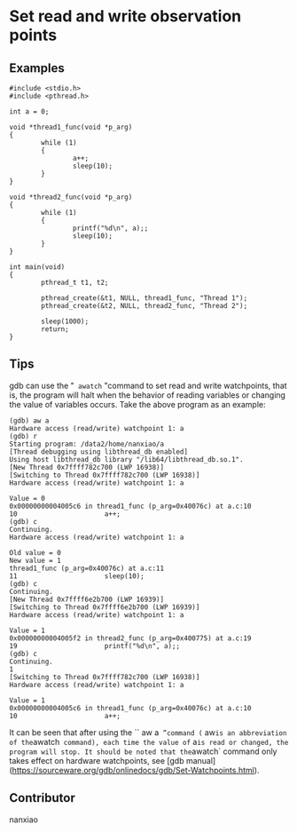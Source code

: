 # Set read and write observation points
## Examples
	#include <stdio.h>
	#include <pthread.h>
	
	int a = 0;
	
	void *thread1_func(void *p_arg)
	{
	        while (1)
	        {
	                a++;
	                sleep(10);
	        }
	}
	
	void *thread2_func(void *p_arg)
	{
	        while (1)
	        {
	                printf("%d\n", a);;
	                sleep(10);
	        }
	}
	
	int main(void)
	{
	        pthread_t t1, t2;
	
	        pthread_create(&t1, NULL, thread1_func, "Thread 1");
	        pthread_create(&t2, NULL, thread2_func, "Thread 2");
	
	        sleep(1000);
	        return;
	}

## Tips
gdb can use the &quot;` awatch` &quot;command to set read and write watchpoints, that is, the program will halt when the behavior of reading variables or changing the value of variables occurs. Take the above program as an example:

	(gdb) aw a
	Hardware access (read/write) watchpoint 1: a
	(gdb) r
	Starting program: /data2/home/nanxiao/a
	[Thread debugging using libthread_db enabled]
	Using host libthread_db library "/lib64/libthread_db.so.1".
	[New Thread 0x7ffff782c700 (LWP 16938)]
	[Switching to Thread 0x7ffff782c700 (LWP 16938)]
	Hardware access (read/write) watchpoint 1: a
	
	Value = 0
	0x00000000004005c6 in thread1_func (p_arg=0x40076c) at a.c:10
	10                      a++;
	(gdb) c
	Continuing.
	Hardware access (read/write) watchpoint 1: a
	
	Old value = 0
	New value = 1
	thread1_func (p_arg=0x40076c) at a.c:11
	11                      sleep(10);
	(gdb) c
	Continuing.
	[New Thread 0x7ffff6e2b700 (LWP 16939)]
	[Switching to Thread 0x7ffff6e2b700 (LWP 16939)]
	Hardware access (read/write) watchpoint 1: a
	
	Value = 1
	0x00000000004005f2 in thread2_func (p_arg=0x400775) at a.c:19
	19                      printf("%d\n", a);;
	(gdb) c
	Continuing.
	1
	[Switching to Thread 0x7ffff782c700 (LWP 16938)]
	Hardware access (read/write) watchpoint 1: a
	
	Value = 1
	0x00000000004005c6 in thread1_func (p_arg=0x40076c) at a.c:10
	10                      a++;

It can be seen that after using the `` aw a` ”command (` aw` is an abbreviation of the `awatch` command), each time the value of` a` is read or changed, the program will stop.
It should be noted that the `awatch` command only takes effect on hardware watchpoints, see [gdb manual] (https://sourceware.org/gdb/onlinedocs/gdb/Set-Watchpoints.html).

## Contributor

nanxiao
